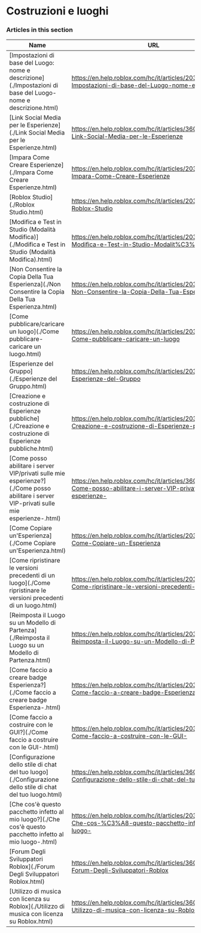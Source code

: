 # Costruzioni e luoghi  
### Articles in this section
Name|URL
-|-
[Impostazioni di base del Luogo: nome e descrizione](./Impostazioni di base del Luogo- nome e descrizione.html) |https://en.help.roblox.com/hc/it/articles/203314030-Impostazioni-di-base-del-Luogo-nome-e-descrizione
[Link Social Media per le Esperienze](./Link Social Media per le Esperienze.html) |https://en.help.roblox.com/hc/it/articles/360000910966-Link-Social-Media-per-le-Esperienze
[Impara Come Creare Esperienze](./Impara Come Creare Esperienze.html) |https://en.help.roblox.com/hc/it/articles/203625344-Impara-Come-Creare-Esperienze
[Roblox Studio](./Roblox Studio.html) |https://en.help.roblox.com/hc/it/articles/203313860-Roblox-Studio
[Modifica e Test in Studio (Modalità Modifica)](./Modifica e Test in Studio (Modalità Modifica).html) |https://en.help.roblox.com/hc/it/articles/203313870-Modifica-e-Test-in-Studio-Modalit%C3%A0-Modifica-
[Non Consentire la Copia Della Tua Esperienza](./Non Consentire la Copia Della Tua Esperienza.html) |https://en.help.roblox.com/hc/it/articles/203313940-Non-Consentire-la-Copia-Della-Tua-Esperienza
[Come pubblicare/caricare un luogo](./Come pubblicare-caricare un luogo.html) |https://en.help.roblox.com/hc/it/articles/203313890-Come-pubblicare-caricare-un-luogo
[Esperienze del Gruppo](./Esperienze del Gruppo.html) |https://en.help.roblox.com/hc/it/articles/203313760-Esperienze-del-Gruppo
[Creazione e costruzione di Esperienze pubbliche](./Creazione e costruzione di Esperienze pubbliche.html) |https://en.help.roblox.com/hc/it/articles/203313950-Creazione-e-costruzione-di-Esperienze-pubbliche
[Come posso abilitare i server VIP/privati ​​sulle mie esperienze?](./Come posso abilitare i server VIP-privati ​​sulle mie esperienze-.html) |https://en.help.roblox.com/hc/it/articles/360000781023-Come-posso-abilitare-i-server-VIP-privati-sulle-mie-esperienze-
[Come Copiare un'Esperienza](./Come Copiare un'Esperienza.html) |https://en.help.roblox.com/hc/it/articles/203313900-Come-Copiare-un-Esperienza
[Come ripristinare le versioni precedenti di un luogo](./Come ripristinare le versioni precedenti di un luogo.html) |https://en.help.roblox.com/hc/it/articles/203313850-Come-ripristinare-le-versioni-precedenti-di-un-luogo
[Reimposta il Luogo su un Modello di Partenza](./Reimposta il Luogo su un Modello di Partenza.html) |https://en.help.roblox.com/hc/it/articles/203313920-Reimposta-il-Luogo-su-un-Modello-di-Partenza
[Come faccio a creare badge Esperienza?](./Come faccio a creare badge Esperienza-.html) |https://en.help.roblox.com/hc/it/articles/203313650-Come-faccio-a-creare-badge-Esperienza-
[Come faccio a costruire con le GUI?](./Come faccio a costruire con le GUI-.html) |https://en.help.roblox.com/hc/it/articles/203313960-Come-faccio-a-costruire-con-le-GUI-
[Configurazione dello stile di chat del tuo luogo](./Configurazione dello stile di chat del tuo luogo.html) |https://en.help.roblox.com/hc/it/articles/360019904552-Configurazione-dello-stile-di-chat-del-tuo-luogo
[Che cos'è questo pacchetto infetto al mio luogo?](./Che cos'è questo pacchetto infetto al mio luogo-.html) |https://en.help.roblox.com/hc/it/articles/203312920-Che-cos-%C3%A8-questo-pacchetto-infetto-al-mio-luogo-
[Forum Degli Sviluppatori Roblox](./Forum Degli Sviluppatori Roblox.html) |https://en.help.roblox.com/hc/it/articles/360000240223-Forum-Degli-Sviluppatori-Roblox
[Utilizzo di musica con licenza su Roblox](./Utilizzo di musica con licenza su Roblox.html) |https://en.help.roblox.com/hc/it/articles/360000927163-Utilizzo-di-musica-con-licenza-su-Roblox